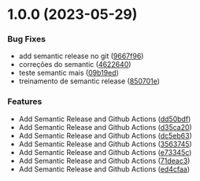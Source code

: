 # 1.0.0 (2023-05-29)


### Bug Fixes

* add semantic release no git ([9667f96](https://github.com/jeanamorim/semantic_release_reactjs/commit/9667f961a708b2996797601378eaf22784f2cef1))
* correções do semantic ([4622640](https://github.com/jeanamorim/semantic_release_reactjs/commit/462264041532c78e06ae7ef74955ff7479682b1c))
* teste semantic mais ([09b19ed](https://github.com/jeanamorim/semantic_release_reactjs/commit/09b19edca778a67013aa5db77a8da19040816caf))
* treinamento de semantic release ([850701e](https://github.com/jeanamorim/semantic_release_reactjs/commit/850701e32f90f160a41feb1cfd613afb76431aaa))


### Features

* Add Semantic Release and Github Actions ([dd50bdf](https://github.com/jeanamorim/semantic_release_reactjs/commit/dd50bdf74b41082b915b4d7533680890822e5ee3))
* Add Semantic Release and Github Actions ([d35ca20](https://github.com/jeanamorim/semantic_release_reactjs/commit/d35ca20092d5efc874e1f899ba66d637d196016b))
* Add Semantic Release and Github Actions ([dc5eb63](https://github.com/jeanamorim/semantic_release_reactjs/commit/dc5eb63b256654aa850624dc3ea21b7c2ab41ff6))
* Add Semantic Release and Github Actions ([3563745](https://github.com/jeanamorim/semantic_release_reactjs/commit/356374553796635ce0354a2a817c085bd8d78312))
* Add Semantic Release and Github Actions ([e73345c](https://github.com/jeanamorim/semantic_release_reactjs/commit/e73345c834229e769587684e258b204df419741d))
* Add Semantic Release and Github Actions ([71deac3](https://github.com/jeanamorim/semantic_release_reactjs/commit/71deac36904f8ade8b5ed6739222d15c59e1756e))
* Add Semantic Release and Github Actions ([ed4cfaa](https://github.com/jeanamorim/semantic_release_reactjs/commit/ed4cfaa0414c65c204d036e76f403056dcf265ea))
